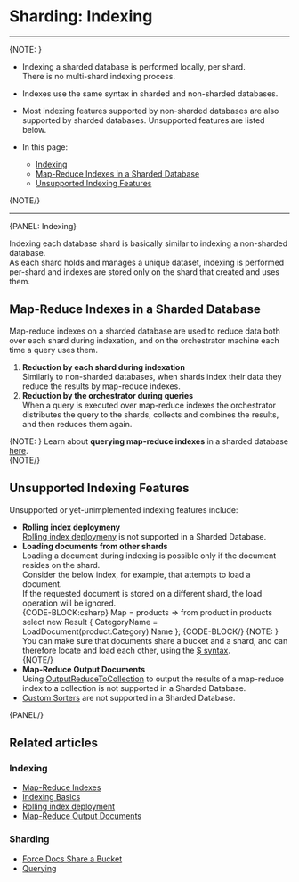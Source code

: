 ﻿# Sharding: Indexing
---

{NOTE: }

* Indexing a sharded database is performed locally, per shard.  
  There is no multi-shard indexing process.  
* Indexes use the same syntax in sharded and non-sharded databases.  
* Most indexing features supported by non-sharded databases 
  are also supported by sharded databases. Unsupported features are listed below.  

* In this page:  
  * [Indexing](../sharding/indexing#indexing)  
  * [Map-Reduce Indexes in a Sharded Database](../sharding/indexing#map-reduce-indexes-in-a-sharded-database)  
  * [Unsupported Indexing Features](../sharding/indexing#unsupported-indexing-features)  

{NOTE/}

---

{PANEL: Indexing}

Indexing each database shard is basically similar to indexing a non-sharded database.  
As each shard holds and manages a unique dataset, indexing is performed 
per-shard and indexes are stored only on the shard that created and uses them.  

## Map-Reduce Indexes in a Sharded Database

Map-reduce indexes on a sharded database are used to reduce data both over each 
shard during indexation, and on the orchestrator machine each time a query uses them.  

1. **Reduction by each shard during indexation**  
   Similarly to non-sharded databases, when shards index their data they reduce 
   the results by map-reduce indexes.  
2. **Reduction by the orchestrator during queries**  
   When a query is executed over map-reduce indexes the orchestrator 
   distributes the query to the shards, collects and combines the results, 
   and then reduces them again.  
  
{NOTE: }
Learn about **querying map-reduce indexes** in a sharded database [here](../sharding/querying#orderby-in-a-map-reduce-index).  
{NOTE/}

## Unsupported Indexing Features

Unsupported or yet-unimplemented indexing features include: 

* **Rolling index deploymeny**  
  [Rolling index deploymeny](../indexes/rolling-index-deployment) 
  is not supported in a Sharded Database.  
* **Loading documents from other shards**  
  Loading a document during indexing is possible only if the document 
  resides on the shard.  
  Consider the below index, for example, that attempts to load a document.  
  If the requested document is stored on a different shard, the load operation 
  will be ignored.  
  {CODE-BLOCK:csharp}
  Map = products => from product in products
                          select new Result
                          {
                              CategoryName = LoadDocument<Category>(product.Category).Name
                          };
  {CODE-BLOCK/}
  {NOTE: }
  You can make sure that documents share a bucket and a shard, and can 
  therefore locate and load each other, using the 
  [$ syntax](../sharding/overview#forcing-documents-to-share-a-bucket).  
  {NOTE/}
* **Map-Reduce Output Documents**  
  Using [OutputReduceToCollection](../indexes/map-reduce-indexes#map-reduce-output-documents) 
  to output the results of a map-reduce index to a collection 
  is not supported in a Sharded Database.  
* [Custom Sorters](../indexes/querying/sorting#creating-a-custom-sorter) 
  are not supported in a Sharded Database.  




{PANEL/}

## Related articles

### Indexing
- [Map-Reduce Indexes](../indexes/map-reduce-indexes)  
- [Indexing Basics](../indexes/indexing-basics)  
- [Rolling index deployment](../indexes/rolling-index-deployment)  
- [Map-Reduce Output Documents](../indexes/map-reduce-indexes#map-reduce-output-documents)  

### Sharding
- [Force Docs Share a Bucket](../sharding/overview#forcing-documents-to-share-a-bucket)  
- [Querying](../sharding/querying)  

